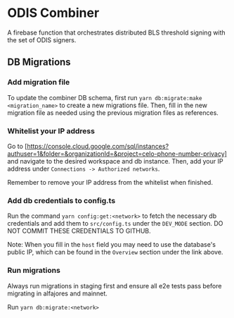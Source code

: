# ODIS Combiner

A firebase function that orchestrates distributed BLS threshold signing with the set of ODIS signers.

## DB Migrations

### Add migration file

To update the combiner DB schema, first run `yarn db:migrate:make <migration_name>` to create a new migrations file. Then, fill in the new migration file as needed using the previous migration files as references.

### Whitelist your IP address

Go to [https://console.cloud.google.com/sql/instances?authuser=1&folder=&organizationId=&project=celo-phone-number-privacy] and navigate to the desired workspace and db instance. Then, add your IP address under `Connections -> Authorized networks`.

Remember to remove your IP address from the whitelist when finished.

### Add db credentials to config.ts

Run the command `yarn config:get:<network>` to fetch the necessary db credentials and add them to `src/config.ts` under the `DEV_MODE` section. DO NOT COMMIT THESE CREDENTIALS TO GITHUB.

Note: When you fill in the `host` field you may need to use the database's public IP, which can be found in the `Overview` section under the link above.

### Run migrations

Always run migrations in staging first and ensure all e2e tests pass before migrating in alfajores and mainnet.

Run `yarn db:migrate:<network>`

